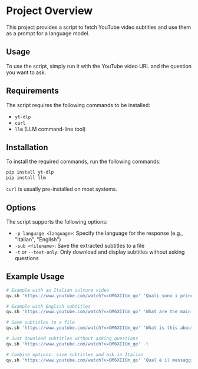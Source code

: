 # Project Overview
This project provides a script to fetch YouTube video subtitles and use them as a prompt for a language model.

## Usage
To use the script, simply run it with the YouTube video URL and the question you want to ask.

## Requirements
The script requires the following commands to be installed:
- `yt-dlp`
- `curl` 
- `llm` (LLM command-line tool)

## Installation
To install the required commands, run the following commands:
```bash
pip install yt-dlp
pip install llm
```
`curl` is usually pre-installed on most systems.

## Options

The script supports the following options:

- `-p language <language>`: Specify the language for the response (e.g., "Italian", "English")
- `-sub <filename>`: Save the extracted subtitles to a file
- `-t` or `--text-only`: Only download and display subtitles without asking questions

## Example Usage
```bash
# Example with an Italian culture video
qv.sh 'https://www.youtube.com/watch?v=OM6XIICm_qo' 'Quali sono i principali temi trattati in questo video?' -p language Italian

# Example with English subtitles
qv.sh 'https://www.youtube.com/watch?v=OM6XIICm_qo' 'What are the main topics covered in this video?'

# Save subtitles to a file
qv.sh 'https://www.youtube.com/watch?v=OM6XIICm_qo' 'What is this about?' -sub my_subtitles.txt

# Just download subtitles without asking questions
qv.sh 'https://www.youtube.com/watch?v=OM6XIICm_qo' -t

# Combine options: save subtitles and ask in Italian
qv.sh 'https://www.youtube.com/watch?v=OM6XIICm_qo' 'Qual è il messaggio principale?' -p language Italian -sub my_subtitles.txt
